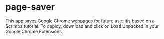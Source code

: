 # page-saver
This app saves Google Chrome webpages for future use. Itis based on a Scrimba tutorial.
To deploy, download and click on Load Unpacked in your Google Chrome Extensions
